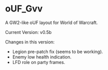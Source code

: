 oUF_Gvv
=======

A GW2-like oUF layout for World of Warcraft.

Current Version: v0.5b

Changes in this version:
- Legion pre-patch fix (seems to be working).
- Enemy low health indication.
- LFD role on party frames.